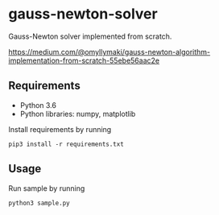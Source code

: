 # gauss-newton-solver

Gauss-Newton solver implemented from scratch.

https://medium.com/@omyllymaki/gauss-newton-algorithm-implementation-from-scratch-55ebe56aac2e

## Requirements

- Python 3.6
- Python libraries: numpy, matplotlib

Install requirements by running

```
pip3 install -r requirements.txt
```

## Usage

Run sample by running

```
python3 sample.py
```
